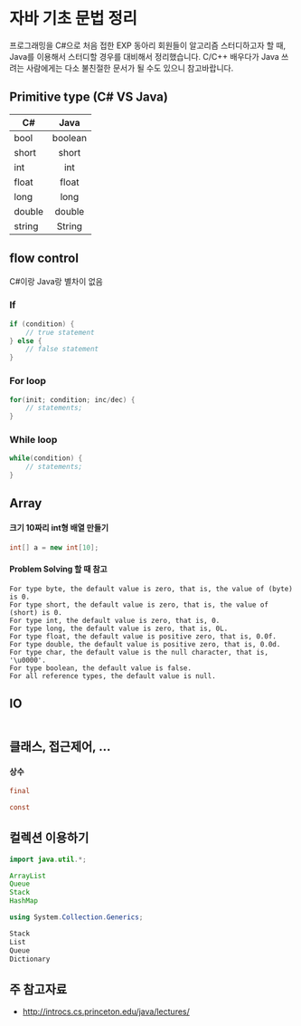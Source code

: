 # 자바 기초 문법 정리

프로그래밍을 C#으로 처음 접한 EXP 동아리 회원들이 알고리즘 스터디하고자 할 때, Java를 이용해서 스터디할 경우를 대비해서 정리했습니다. C/C++ 배우다가 Java 쓰려는 사람에게는 다소 불친절한 문서가 될 수도 있으니 참고바랍니다.

## Primitive type (C# VS Java)

|C#|Java|
|--|:-:|
|bool|boolean|
|short|short|
|int|int|
|float|float|
|long|long|
|double|double|
|string|String|

## flow control

C#이랑 Java랑 별차이 없음

### If
```Java
if (condition) {
    // true statement
} else {
    // false statement
}
```

### For loop
```java
for(init; condition; inc/dec) {
    // statements;
}
```

### While loop
```java
while(condition) {
    // statements;
}
```

## Array

#### 크기 10짜리 int형 배열 만들기
```java
int[] a = new int[10];
```

#### Problem Solving 할 때 참고
```
For type byte, the default value is zero, that is, the value of (byte) is 0.
For type short, the default value is zero, that is, the value of (short) is 0.
For type int, the default value is zero, that is, 0.
For type long, the default value is zero, that is, 0L.
For type float, the default value is positive zero, that is, 0.0f.
For type double, the default value is positive zero, that is, 0.0d.
For type char, the default value is the null character, that is, '\u0000'.
For type boolean, the default value is false.
For all reference types, the default value is null.
```

## IO

```java
```

## 클래스, 접근제어, ...

#### 상수

```java
final
```

```C#
const
```

## 컬렉션 이용하기

```java
import java.util.*;

ArrayList
Queue
Stack
HashMap

```

```csharp
using System.Collection.Generics;

Stack
List 
Queue
Dictionary
```

## 주 참고자료
* http://introcs.cs.princeton.edu/java/lectures/